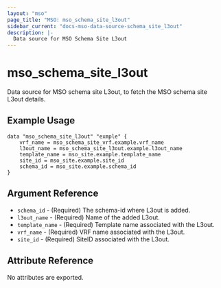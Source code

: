 ```yaml
---
layout: "mso"
page_title: "MSO: mso_schema_site_l3out"
sidebar_current: "docs-mso-data-source-schema_site_l3out"
description: |-
  Data source for MSO Schema Site L3out
---
```


# mso_schema_site_l3out #

Data source for MSO schema site L3out, to fetch the MSO schema site L3out details.

## Example Usage ##

```hcl
data "mso_schema_site_l3out" "exmple" {
    vrf_name = mso_schema_site_vrf.example.vrf_name
    l3out_name = mso_schema_site_l3out.example.l3out_name
    template_name = mso_site.example.template_name
    site_id = mso_site.example.site_id
    schema_id = mso_site.example.schema_id
}
```

## Argument Reference ##
* `schema_id` - (Required) The schema-id where L3out is added.
* `l3out_name` - (Required) Name of the added L3out.
* `template_name` - (Required) Template name associated with the L3out.
* `vrf_name` - (Required) VRF name associated with the L3out.
* `site_id` - (Required) SiteID associated with the L3out.

## Attribute Reference ##

No attributes are exported.